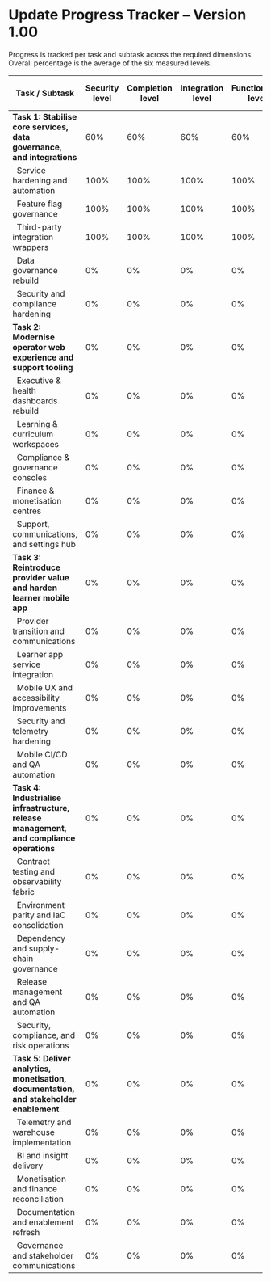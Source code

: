 # Update Progress Tracker – Version 1.00

Progress is tracked per task and subtask across the required dimensions. Overall percentage is the average of the six measured levels.

| Task / Subtask | Security level | Completion level | Integration level | Functionality level | Error free level | Production level | Overall level |
|---------------|----------------|------------------|-------------------|---------------------|------------------|------------------|---------------|
| **Task 1: Stabilise core services, data governance, and integrations** | 60% | 60% | 60% | 60% | 60% | 60% | 60% |
| &nbsp;&nbsp;Service hardening and automation | 100% | 100% | 100% | 100% | 100% | 100% | 100% |
| &nbsp;&nbsp;Feature flag governance | 100% | 100% | 100% | 100% | 100% | 100% | 100% |
| &nbsp;&nbsp;Third-party integration wrappers | 100% | 100% | 100% | 100% | 100% | 100% | 100% |
| &nbsp;&nbsp;Data governance rebuild | 0% | 0% | 0% | 0% | 0% | 0% | 0% |
| &nbsp;&nbsp;Security and compliance hardening | 0% | 0% | 0% | 0% | 0% | 0% | 0% |
| **Task 2: Modernise operator web experience and support tooling** | 0% | 0% | 0% | 0% | 0% | 0% | 0% |
| &nbsp;&nbsp;Executive & health dashboards rebuild | 0% | 0% | 0% | 0% | 0% | 0% | 0% |
| &nbsp;&nbsp;Learning & curriculum workspaces | 0% | 0% | 0% | 0% | 0% | 0% | 0% |
| &nbsp;&nbsp;Compliance & governance consoles | 0% | 0% | 0% | 0% | 0% | 0% | 0% |
| &nbsp;&nbsp;Finance & monetisation centres | 0% | 0% | 0% | 0% | 0% | 0% | 0% |
| &nbsp;&nbsp;Support, communications, and settings hub | 0% | 0% | 0% | 0% | 0% | 0% | 0% |
| **Task 3: Reintroduce provider value and harden learner mobile app** | 0% | 0% | 0% | 0% | 0% | 0% | 0% |
| &nbsp;&nbsp;Provider transition and communications | 0% | 0% | 0% | 0% | 0% | 0% | 0% |
| &nbsp;&nbsp;Learner app service integration | 0% | 0% | 0% | 0% | 0% | 0% | 0% |
| &nbsp;&nbsp;Mobile UX and accessibility improvements | 0% | 0% | 0% | 0% | 0% | 0% | 0% |
| &nbsp;&nbsp;Security and telemetry hardening | 0% | 0% | 0% | 0% | 0% | 0% | 0% |
| &nbsp;&nbsp;Mobile CI/CD and QA automation | 0% | 0% | 0% | 0% | 0% | 0% | 0% |
| **Task 4: Industrialise infrastructure, release management, and compliance operations** | 0% | 0% | 0% | 0% | 0% | 0% | 0% |
| &nbsp;&nbsp;Contract testing and observability fabric | 0% | 0% | 0% | 0% | 0% | 0% | 0% |
| &nbsp;&nbsp;Environment parity and IaC consolidation | 0% | 0% | 0% | 0% | 0% | 0% | 0% |
| &nbsp;&nbsp;Dependency and supply-chain governance | 0% | 0% | 0% | 0% | 0% | 0% | 0% |
| &nbsp;&nbsp;Release management and QA automation | 0% | 0% | 0% | 0% | 0% | 0% | 0% |
| &nbsp;&nbsp;Security, compliance, and risk operations | 0% | 0% | 0% | 0% | 0% | 0% | 0% |
| **Task 5: Deliver analytics, monetisation, documentation, and stakeholder enablement** | 0% | 0% | 0% | 0% | 0% | 0% | 0% |
| &nbsp;&nbsp;Telemetry and warehouse implementation | 0% | 0% | 0% | 0% | 0% | 0% | 0% |
| &nbsp;&nbsp;BI and insight delivery | 0% | 0% | 0% | 0% | 0% | 0% | 0% |
| &nbsp;&nbsp;Monetisation and finance reconciliation | 0% | 0% | 0% | 0% | 0% | 0% | 0% |
| &nbsp;&nbsp;Documentation and enablement refresh | 0% | 0% | 0% | 0% | 0% | 0% | 0% |
| &nbsp;&nbsp;Governance and stakeholder communications | 0% | 0% | 0% | 0% | 0% | 0% | 0% |

